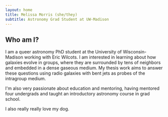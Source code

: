 ```yaml
---
layout: home
title: Melissa Morris (she/they)
subtitle: Astronomy Grad Student at UW-Madison
---
```


## Who am I?
I am a queer astronomy PhD student at the University of Wisconsin-Madison working with Eric Wilcots. I am interested in learning about how galaxies evolve in groups, where they are surrounded by tens of neighbors and embedded in a dense gaseous medium. My thesis work aims to answer these questions using radio galaxies with bent jets as probes of the intragroup medium.

I'm also very passionate about education and mentoring, having mentored four undergrads and taught an introductory astronomy course in grad school.

I also really really love my dog.
